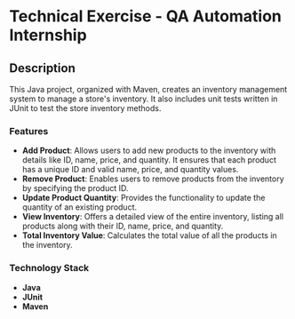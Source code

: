 # Technical Exercise - QA Automation Internship

## Description

This Java project, organized with Maven, creates an inventory management system to manage a store's inventory. It also includes unit tests written in JUnit to test the store inventory methods. 

### Features

- **Add Product**: Allows users to add new products to the inventory with details like ID, name, price, and quantity. It ensures that each product has a unique ID and valid name, price, and quantity values.
- **Remove Product**: Enables users to remove products from the inventory by specifying the product ID.
- **Update Product Quantity**: Provides the functionality to update the quantity of an existing product.
- **View Inventory**: Offers a detailed view of the entire inventory, listing all products along with their ID, name, price, and quantity.
- **Total Inventory Value**: Calculates the total value of all the products in the inventory.
### Technology Stack

- **Java**
- **JUnit**
- **Maven**